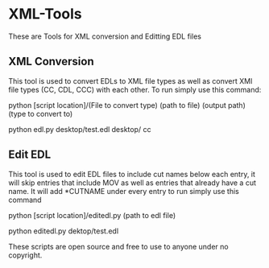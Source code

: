 # XML-Tools
These are Tools for XML conversion and Editting EDL files

## XML Conversion
This tool is used to convert EDLs to XML file types as well as convert XMl file types (CC, CDL, CCC) with each other. 
To run simply use this command:

python [script location]/(File to convert type) (path to file) (output path) (type to convert to)

python edl.py desktop/test.edl desktop/ cc

## Edit EDL
This tool is used to edit EDL files to include cut names below each entry, it will skip entries that include MOV as well as entries that already have a cut name. It will add *CUTNAME under every entry
to run simply use this command

python [script location]/editedl.py (path to edl file)

python editedl.py dektop/test.edl


These scripts are open source and free to use to anyone under no copyright.
